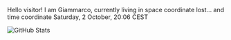 Hello visitor! I am Giammarco, currently living in space coordinate lost... and time coordinate Saturday, 2 October, 20:06 CEST

![GitHub Stats](https://github-readme-stats.vercel.app/api?username=grcasanova)
